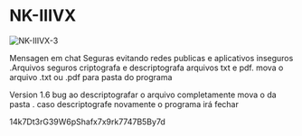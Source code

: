 # NK-IIIVX
![NK-IIIVX-3](https://user-images.githubusercontent.com/101123260/157133306-ca364424-0dc9-49ef-9116-12a26adb7585.png)


Mensagen em chat Seguras evitando redes publicas e aplicativos inseguros .Arquivos seguros criptografa e descriptografa arquivos txt e pdf. mova o arquivo .txt ou .pdf para pasta do  programa


Version 1.6 bug ao descriptografar o arquivo completamente  mova o da pasta . caso descriptografe novamente o programa irá fechar


14k7Dt3rG39W6pShafx7x9rk7747B5By7d














